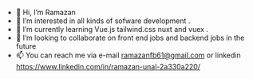 - 👋 Hi, I’m Ramazan
- 👀 I’m interested in all kinds of  sofware development  .
- 🌱 I’m currently learning Vue.js tailwind.css nuxt and vuex .
- 💞️ I’m looking to collaborate on front end jobs and backend jobs in the future
- 📫 You can reach me via e-mail ramazanfb61@gmail.com or linkedin https://www.linkedin.com/in/ramazan-unal-2a330a220/


